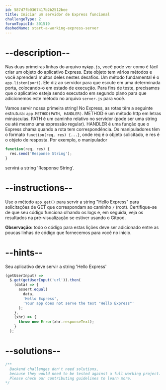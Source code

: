 ```yaml
---
id: 587d7fb0367417b2b2512bee
title: Iniciar um servidor de Express funcional
challengeType: 2
forumTopicId: 301519
dashedName: start-a-working-express-server
---
```


# --description--

Nas duas primeiras linhas do arquivo `myApp.js`, você pode ver como é fácil criar um objeto do aplicativo Express. Este objeto tem vários métodos e você aprenderá muitos deles nestes desafios. Um método fundamental é o `app.listen(port)`. Ele diz ao servidor para que escute em uma determinada porta, colocando-o em estado de execução. Para fins de teste, precisamos que o aplicativo esteja sendo executado em segundo plano para que adicionemos este método no arquivo `server.js` para você.

Vamos servir nossa primeira string! No Express, as rotas têm a seguinte estrutura: `app.METHOD(PATH, HANDLER)`. METHOD é um método http em letras minúsculas. PATH é um caminho relativo no servidor (pode ser uma string ou até mesmo uma expressão regular). HANDLER é uma função que o Express chama quando a rota tem correspondência. Os manipuladores têm o formato `function(req, res) {...}`, onde req é o objeto solicitado, e res é o objeto de resposta. Por exemplo, o manipulador

```js
function(req, res) {
  res.send('Response String');
}
```

servirá a string 'Response String'.

# --instructions--

Use o método `app.get()` para servir a string "Hello Express" para solicitações de GET que correspondam ao caminho `/` (root). Certifique-se de que seu código funciona olhando os logs e, em seguida, veja os resultados na pré-visualização se estiver usando o Gitpod.

**Observação:** todo o código para estas lições deve ser adicionado entre as poucas linhas de código que fornecemos para você no início.

# --hints--

Seu aplicativo deve servir a string 'Hello Express'

```js
(getUserInput) =>
  $.get(getUserInput('url')).then(
    (data) => {
      assert.equal(
        data,
        'Hello Express',
        'Your app does not serve the text "Hello Express"'
      );
    },
    (xhr) => {
      throw new Error(xhr.responseText);
    }
  );
```

# --solutions--

```js
/**
  Backend challenges don't need solutions, 
  because they would need to be tested against a full working project. 
  Please check our contributing guidelines to learn more.
*/
```
